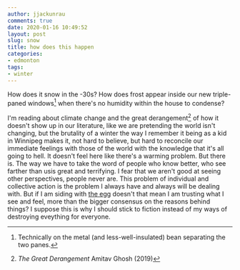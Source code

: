 ```yaml
---
author: jjackunrau
comments: true
date: 2020-01-16 10:49:52
layout: post
slug: snow
title: how does this happen
categories:
- edmonton
tags:
- winter
---
```


How does it snow in the -30s? How does frost appear inside our new triple-paned windows[^1] when there's no humidity within the house to condense?

I'm reading about climate change and the great derangement[^2] of how it doesn't show up in our literature, like we are pretending the world isn't changing, but the brutality of a winter the way I remember it being as a kid in Winnipeg makes it, not hard to believe, but hard to reconcile our immediate feelings with those of the world with the knowledge that it's all going to hell. It doesn't feel here like there's a warming problem. But there is. The way we have to take the word of people who know better, who see farther than usis great and terrifying. I fear that we aren't good at seeing other perspectives, people never are. This problem of individual and collective action is the problem I always have and always will be dealing with. But if I am siding with [the egg](https://japanamerica.blogspot.ca/2009/02/haruki-murakami-on-side-of-egg.html) doesn't that mean I am trusting what I see and feel, more than the bigger consensus on the reasons behind things? I suppose this is why I should stick to fiction instead of my ways of destroying eveything for everyone.

[^1]: Technically on the metal (and less-well-insulated) bean separating the two panes.

[^2]: *The Great Derangement* Amitav Ghosh (2019)
